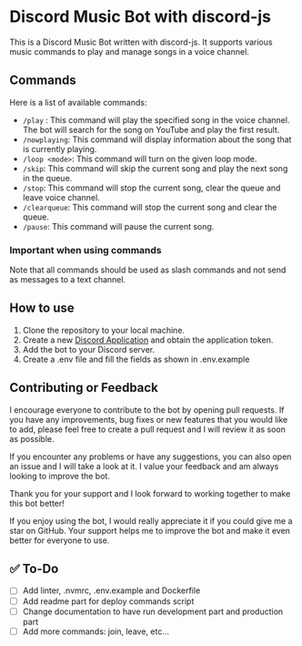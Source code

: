 # Discord Music Bot with discord-js

This is a Discord Music Bot written with discord-js. It supports various music commands to
play and manage songs in a voice channel.

## Commands

Here is a list of available commands:

* `/play` <song>: This command will play the specified song in the voice channel. The bot will search for the song on
  YouTube and play the first result.
* `/nowplaying`: This command will display information about the song that is currently playing.
* `/loop <mode>`: This command will turn on the given loop mode.
* `/skip`: This command will skip the current song and play the next song in the queue.
* `/stop`: This command will stop the current song, clear the queue and leave voice channel.
* `/clearqueue`: This command will stop the current song and clear the queue.
* `/pause`: This command will pause the current song.

### Important when using commands

Note that all commands should be used as slash commands and not send as messages to a text channel.

## How to use

1. Clone the repository to your local machine.
2. Create a new [Discord Application](https://discord.com/developers/applications) and obtain the application token.
3. Add the bot to your Discord server.
4. Create a .env file and fill the fields as shown in .env.example

## Contributing or Feedback

I encourage everyone to contribute to the bot by opening pull requests.
If you have any improvements, bug fixes or new features that you would like to add,
please feel free to create a pull request and I will review it as soon as possible.

If you encounter any problems or have any suggestions,
you can also open an issue and I will take a look at it.
I value your feedback and am always looking to improve the bot.

Thank you for your support and I look forward to working together to make this bot better!

If you enjoy using the bot, I would really appreciate it if you could give me a star on GitHub.
Your support helps me to improve the bot and make it even better for everyone to use.

## ✅ To-Do

- [ ] Add linter, .nvmrc, .env.example and Dockerfile
- [ ] Add readme part for deploy commands script
- [ ] Change documentation to have run development part and production part
- [ ] Add more commands: join, leave, etc...
